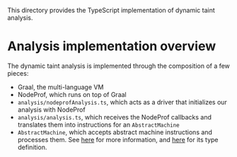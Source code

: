This directory provides the TypeScript implementation of dynamic taint analysis.

# Analysis implementation overview

The dynamic taint analysis is implemented through the composition of a few 
pieces:

- Graal, the multi-language VM
- NodeProf, which runs on top of Graal
- `analysis/nodeprofAnalysis.ts`, which acts as a driver that initializes our
  analysis with NodeProf
- `analysis/analysis.ts`, which receives the NodeProf callbacks and translates
  them into instructions for an `AbstractMachine`
- `AbstractMachine`, which accepts abstract machine instructions and processes
  them. See [here](./abstractMachine/) for more information, and
  [here](types.ts) for its type definition.
